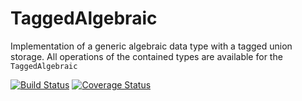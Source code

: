 TaggedAlgebraic
===============

Implementation of a generic algebraic data type with a tagged union storage. All operations of the contained types are available for the `TaggedAlgebraic`

[![Build Status](https://travis-ci.org/s-ludwig/taggedalgebraic.svg?branch=master)](https://travis-ci.org/s-ludwig/taggedalgebraic) [![Coverage Status](https://coveralls.io/repos/s-ludwig/taggedalgebraic/badge.png?branch=master)](https://coveralls.io/r/s-ludwig/taggedalgebraic?branch=master)